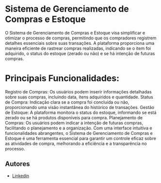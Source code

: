 
# Sistema de Gerenciamento de Compras e Estoque

O Sistema de Gerenciamento de Compras e Estoque visa simplificar e otimizar o processo de compras, permitindo que os compradores registrem detalhes essenciais sobre suas transações. A plataforma proporciona uma maneira eficiente de rastrear compras realizadas, indicando se o item foi adquirido, o status do estoque (zerado ou não) e se há intenção de futuras compras.
# 
# Principais Funcionalidades:

Registro de Compras: Os usuários podem inserir informações detalhadas sobre suas compras, incluindo data, itens adquiridos e quantidade.
Status de Compra: Indicação clara se a compra foi concluída ou não, proporcionando uma visão instantânea do histórico de transações.
Gestão de Estoque: A plataforma monitora o status do estoque, informando se está zerado ou se há produtos disponíveis para compra.
Planejamento de Compras: Os usuários podem indicar a intenção de futuras compras, facilitando o planejamento e a organização.
Com uma interface intuitiva e funcionalidades abrangentes, o Sistema de Gerenciamento de Compras e Estoque é uma ferramenta essencial para garantir um controle eficaz sobre as atividades de compra, melhorando a eficiência e a transparência no processo.



## Autores

- [Linkedin](https://www.linkedin.com/in/lucasmf99/)



